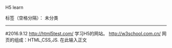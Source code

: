 ﻿H5 learn    

标签（空格分隔）： 未分类

---
#2016.9.12
http://html5test.com/ 学习H5的网站。
http://w3school.com.cn/
网页的组成：HTML,CSS,JS.
在此输入正文




